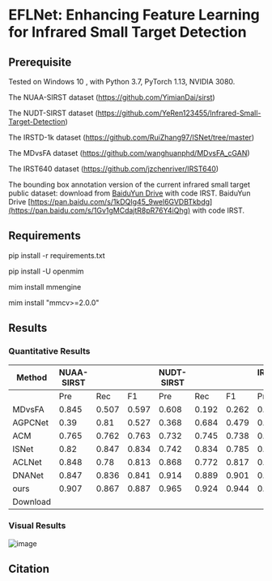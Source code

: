 # EFLNet: Enhancing Feature Learning for Infrared Small Target Detection
## Prerequisite

Tested on Windows 10 , with Python 3.7, PyTorch 1.13, NVIDIA 3080.

The NUAA-SIRST dataset (https://github.com/YimianDai/sirst)

The NUDT-SIRST dataset (https://github.com/YeRen123455/Infrared-Small-Target-Detection)

The IRSTD-1k dataset (https://github.com/RuiZhang97/ISNet/tree/master)

The MDvsFA dataset (https://github.com/wanghuanphd/MDvsFA_cGAN)

The IRST640 dataset (https://github.com/jzchenriver/IRST640)

The bounding box annotation version of the current infrared small target public dataset: download from [BaiduYun Drive](https://pan.baidu.com/s/1Gv1gMCdajtR8pR76Y4iQhg) with code IRST.
BaiduYun Drive [https://pan.baidu.com/s/1kDQIg45_9wel6GVDBTkbdg](https://pan.baidu.com/s/1Gv1gMCdajtR8pR76Y4iQhg) with code IRST.

## Requirements
  pip install -r requirements.txt
 
  pip install -U openmim
  
  mim install mmengine
  
  mim install "mmcv>=2.0.0"

## Results 
### Quantitative Results
|     Method     |     NUAA-SIRST    |              |              |     NUDT-SIRST    |              |              |     IRSTD-1k    |              |              |
|----------------|-------------------|--------------|--------------|-------------------|--------------|--------------|-----------------|--------------|--------------|
|                |     Pre           |     Rec      |     F1       |     Pre           |     Rec      |     F1       |     Pre         |     Rec      |     F1       |
|     MDvsFA     |     0.845         |     0.507    |     0.597    |     0.608         |     0.192    |     0.262    |     0.55        |     0.483    |     0.475    |
|     AGPCNet    |     0.39          |     0.81     |     0.527    |     0.368         |     0.684    |     0.479    |     0.415       |     0.47     |     0.441    |
|     ACM        |     0.765         |     0.762    |     0.763    |     0.732         |     0.745    |     0.738    |     0.679       |     0.605    |     0.64     |
|     ISNet      |     0.82          |     0.847    |     0.834    |     0.742         |     0.834    |     0.785    |     0.718       |     0.741    |     0.729    |
|     ACLNet     |     0.848         |     0.78     |     0.813    |     0.868         |     0.772    |     0.817    |     0.843       |     0.656    |     0.738    |
|     DNANet     |     0.847         |     0.836    |     0.841    |     0.914         |     0.889    |     0.901    |     0.768       |     0.721    |     0.744    |
|     ours       |     0.907         |     0.867    |     0.887    |     0.965         |     0.924    |     0.944    |     0.882       |     0.807    |     0.842    |
| Download       |                   |              |              |                   |              |              |                 |              |              |

### Visual Results

![image](https://github.com/yang19950411/infrared-small-target/blob/main/Visual%20Results.png)

## Citation

